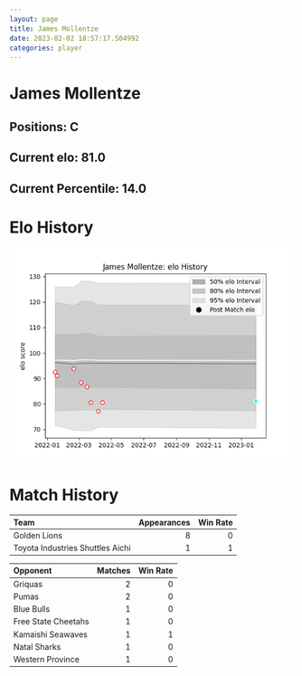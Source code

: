 ```yaml
---  
layout: page  
title: James Mollentze  
date: 2023-02-02 18:57:17.504992  
categories: player  
---
```

# James Mollentze

## Positions: C

## Current elo: 81.0

## Current Percentile: 14.0

# Elo History


![elo history](history_JamesMollentze.png)
# Match History


| Team                             |   Appearances |   Win Rate |
|:---------------------------------|--------------:|-----------:|
| Golden Lions                     |             8 |          0 |
| Toyota Industries Shuttles Aichi |             1 |          1 |

| Opponent            |   Matches |   Win Rate |
|:--------------------|----------:|-----------:|
| Griquas             |         2 |          0 |
| Pumas               |         2 |          0 |
| Blue Bulls          |         1 |          0 |
| Free State Cheetahs |         1 |          0 |
| Kamaishi Seawaves   |         1 |          1 |
| Natal Sharks        |         1 |          0 |
| Western Province    |         1 |          0 |